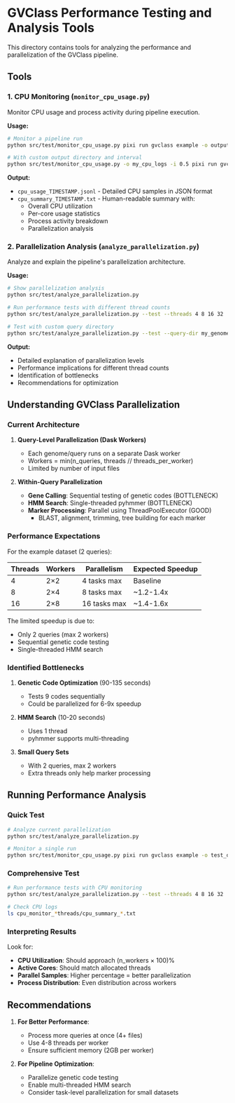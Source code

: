 # GVClass Performance Testing and Analysis Tools

This directory contains tools for analyzing the performance and parallelization of the GVClass pipeline.

## Tools

### 1. CPU Monitoring (`monitor_cpu_usage.py`)

Monitor CPU usage and process activity during pipeline execution.

**Usage:**
```bash
# Monitor a pipeline run
python src/test/monitor_cpu_usage.py pixi run gvclass example -o output -t 16

# With custom output directory and interval
python src/test/monitor_cpu_usage.py -o my_cpu_logs -i 0.5 pixi run gvclass example -o output -t 16
```

**Output:**
- `cpu_usage_TIMESTAMP.jsonl` - Detailed CPU samples in JSON format
- `cpu_summary_TIMESTAMP.txt` - Human-readable summary with:
  - Overall CPU utilization
  - Per-core usage statistics
  - Process activity breakdown
  - Parallelization analysis

### 2. Parallelization Analysis (`analyze_parallelization.py`)

Analyze and explain the pipeline's parallelization architecture.

**Usage:**
```bash
# Show parallelization analysis
python src/test/analyze_parallelization.py

# Run performance tests with different thread counts
python src/test/analyze_parallelization.py --test --threads 4 8 16 32

# Test with custom query directory
python src/test/analyze_parallelization.py --test --query-dir my_genomes --threads 8 16
```

**Output:**
- Detailed explanation of parallelization levels
- Performance implications for different thread counts
- Identification of bottlenecks
- Recommendations for optimization

## Understanding GVClass Parallelization

### Current Architecture

1. **Query-Level Parallelization (Dask Workers)**
   - Each genome/query runs on a separate Dask worker
   - Workers = min(n_queries, threads // threads_per_worker)
   - Limited by number of input files

2. **Within-Query Parallelization**
   - **Gene Calling**: Sequential testing of genetic codes (BOTTLENECK)
   - **HMM Search**: Single-threaded pyhmmer (BOTTLENECK)
   - **Marker Processing**: Parallel using ThreadPoolExecutor (GOOD)
     - BLAST, alignment, trimming, tree building for each marker

### Performance Expectations

For the example dataset (2 queries):

| Threads | Workers | Parallelism | Expected Speedup |
|---------|---------|-------------|------------------|
| 4       | 2×2     | 4 tasks max | Baseline         |
| 8       | 2×4     | 8 tasks max | ~1.2-1.4x        |
| 16      | 2×8     | 16 tasks max| ~1.4-1.6x        |

The limited speedup is due to:
- Only 2 queries (max 2 workers)
- Sequential genetic code testing
- Single-threaded HMM search

### Identified Bottlenecks

1. **Genetic Code Optimization** (90-135 seconds)
   - Tests 9 codes sequentially
   - Could be parallelized for 6-9x speedup

2. **HMM Search** (10-20 seconds)
   - Uses 1 thread
   - pyhmmer supports multi-threading

3. **Small Query Sets**
   - With 2 queries, max 2 workers
   - Extra threads only help marker processing

## Running Performance Analysis

### Quick Test
```bash
# Analyze current parallelization
python src/test/analyze_parallelization.py

# Monitor a single run
python src/test/monitor_cpu_usage.py pixi run gvclass example -o test_output -t 16
```

### Comprehensive Test
```bash
# Run performance tests with CPU monitoring
python src/test/analyze_parallelization.py --test --threads 4 8 16 32

# Check CPU logs
ls cpu_monitor_*threads/cpu_summary_*.txt
```

### Interpreting Results

Look for:
- **CPU Utilization**: Should approach (n_workers × 100)%
- **Active Cores**: Should match allocated threads
- **Parallel Samples**: Higher percentage = better parallelization
- **Process Distribution**: Even distribution across workers

## Recommendations

1. **For Better Performance**:
   - Process more queries at once (4+ files)
   - Use 4-8 threads per worker
   - Ensure sufficient memory (2GB per worker)

2. **For Pipeline Optimization**:
   - Parallelize genetic code testing
   - Enable multi-threaded HMM search
   - Consider task-level parallelization for small datasets